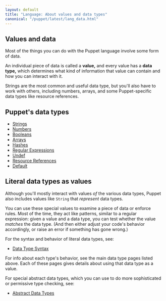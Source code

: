 ```yaml
---
layout: default
title: "Language: About values and data types"
canonical: "/puppet/latest/lang_data.html"
---
```





## Values and data

Most of the things you can do with the Puppet language involve some form of data.

An individual piece of data is called a **value,** and every value has a **data type,** which determines what kind of information that value can contain and how you can interact with it.

Strings are the most common and useful data type, but you'll also have to work with others, including numbers, arrays, and some Puppet-specific data types like resource references.


## Puppet's data types

* [Strings](./lang_data_string.html)
* [Numbers](./lang_data_number.html)
* [Booleans](./lang_data_boolean.html)
* [Arrays](./lang_data_array.html)
* [Hashes](./lang_data_hash.html)
* [Regular Expressions](./lang_data_regexp.html)
* [Undef](./lang_data_undef.html)
* [Resource References](./lang_data_resource_reference.html)
* [Default](./lang_data_default.html)

## Literal data types as values

Although you'll mostly interact with values _of_ the various data types, Puppet also includes values like `String` that _represent_ data types.

You can use these special values to examine a piece of data or enforce rules. Most of the time, they act like patterns, similar to a regular expression: given a value and a data type, you can test whether the value _matches_ the data type. (And then either adjust your code's behavior accordingly, or raise an error if something has gone wrong.)

For the syntax and behavior of literal data types, see:

* [Data Type Syntax](./lang_data_type.html)

For info about each type's behavior, see the main data type pages listed above. Each of these pages gives details about using that data type as a value.

For special abstract data types, which you can use to do more sophisticated or permissive type checking, see:

* [Abstract Data Types](./lang_data_abstract.html)

